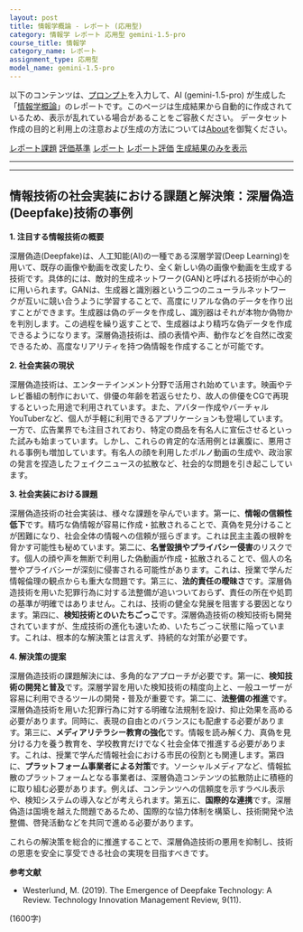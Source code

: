 ```yaml
---
layout: post
title: 情報学概論 - レポート (応用型)
category: 情報学 レポート 応用型 gemini-1.5-pro
course_title: 情報学
category_name: レポート
assignment_type: 応用型
model_name: gemini-1.5-pro
---
```


以下のコンテンツは、[プロンプト](https://github.com/takedatoshiyuki/synthetic_assignments/tree/main/generated/情報学/gemini-1.5-pro/prompt_レポート-応用型.md)を入力して、AI (gemini-1.5-pro) が生成した「[情報学概論](/contents/情報学/)」のレポートです。このページは生成結果から自動的に作成されているため、表示が乱れている場合があることをご容赦ください。
データセット作成の目的と利用上の注意および生成の方法については[About](/About)を御覧ください。

[レポート課題](../レポート課題-応用型)
[評価基準](../評価基準-応用型)
[レポート](../レポート-応用型)
[レポート評価](../レポート評価-応用型)
[生成結果のみを表示](https://github.com/takedatoshiyuki/synthetic_assignments/tree/main/generated/情報学/gemini-1.5-pro/レポート-応用型.md)
  

***
***
  
## 情報技術の社会実装における課題と解決策：深層偽造(Deepfake)技術の事例

**1. 注目する情報技術の概要**

深層偽造(Deepfake)は、人工知能(AI)の一種である深層学習(Deep Learning)を用いて、既存の画像や動画を改変したり、全く新しい偽の画像や動画を生成する技術です。具体的には、敵対的生成ネットワーク(GAN)と呼ばれる技術が中心的に用いられます。GANは、生成器と識別器という二つのニューラルネットワークが互いに競い合うように学習することで、高度にリアルな偽のデータを作り出すことができます。生成器は偽のデータを作成し、識別器はそれが本物か偽物かを判別します。この過程を繰り返すことで、生成器はより精巧な偽データを作成できるようになります。深層偽造技術は、顔の表情や声、動作などを自然に改変できるため、高度なリアリティを持つ偽情報を作成することが可能です。


**2. 社会実装の現状**

深層偽造技術は、エンターテインメント分野で活用され始めています。映画やテレビ番組の制作において、俳優の年齢を若返らせたり、故人の俳優をCGで再現するといった用途で利用されています。また、アバター作成やバーチャルYouTuberなど、個人が手軽に利用できるアプリケーションも登場しています。一方で、広告業界でも注目されており、特定の商品を有名人に宣伝させるといった試みも始まっています。しかし、これらの肯定的な活用例とは裏腹に、悪用される事例も増加しています。有名人の顔を利用したポルノ動画の生成や、政治家の発言を捏造したフェイクニュースの拡散など、社会的な問題を引き起こしています。


**3. 社会実装における課題**

深層偽造技術の社会実装は、様々な課題を孕んでいます。第一に、**情報の信頼性低下**です。精巧な偽情報が容易に作成・拡散されることで、真偽を見分けることが困難になり、社会全体の情報への信頼が揺らぎます。これは民主主義の根幹を脅かす可能性も秘めています。第二に、**名誉毀損やプライバシー侵害**のリスクです。個人の顔や声を無断で利用した偽動画が作成・拡散されることで、個人の名誉やプライバシーが深刻に侵害される可能性があります。これは、授業で学んだ情報倫理の観点からも重大な問題です。第三に、**法的責任の曖昧さ**です。深層偽造技術を用いた犯罪行為に対する法整備が追いついておらず、責任の所在や処罰の基準が明確ではありません。これは、技術の健全な発展を阻害する要因となります。第四に、**検知技術とのいたちごっこ**です。深層偽造技術の検知技術も開発されていますが、生成技術の進化も速いため、いたちごっこ状態に陥っています。これは、根本的な解決策とは言えず、持続的な対策が必要です。


**4. 解決策の提案**

深層偽造技術の課題解決には、多角的なアプローチが必要です。第一に、**検知技術の開発と普及**です。深層学習を用いた検知技術の精度向上と、一般ユーザーが容易に利用できるツールの開発・普及が重要です。第二に、**法整備の推進**です。深層偽造技術を用いた犯罪行為に対する明確な法規制を設け、抑止効果を高める必要があります。同時に、表現の自由とのバランスにも配慮する必要があります。第三に、**メディアリテラシー教育の強化**です。情報を読み解く力、真偽を見分ける力を養う教育を、学校教育だけでなく社会全体で推進する必要があります。これは、授業で学んだ情報社会における市民の役割とも関連します。第四に、**プラットフォーム事業者による対策**です。ソーシャルメディアなど、情報拡散のプラットフォームとなる事業者は、深層偽造コンテンツの拡散防止に積極的に取り組む必要があります。例えば、コンテンツへの信頼度を示すラベル表示や、検知システムの導入などが考えられます。第五に、**国際的な連携**です。深層偽造は国境を越えた問題であるため、国際的な協力体制を構築し、技術開発や法整備、啓発活動などを共同で進める必要があります。


これらの解決策を総合的に推進することで、深層偽造技術の悪用を抑制し、技術の恩恵を安全に享受できる社会の実現を目指すべきです。


**参考文献**

*  Westerlund, M. (2019). The Emergence of Deepfake Technology: A Review. Technology Innovation Management Review, 9(11).


(1600字)
